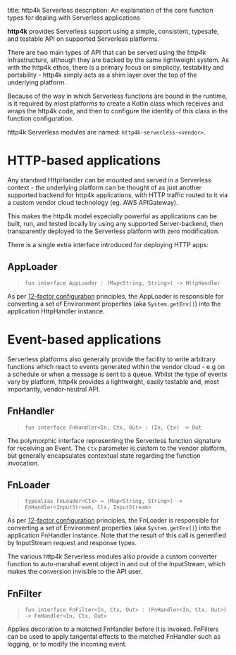 title: http4k Serverless
description: An explanation of the core function types for dealing with Serverless applications

**http4k** provides Serverless support using a simple, consistent, typesafe, and testable API on supported Serverless platforms.

There are two main types of API that can be served using the http4k infrastructure, although they are backed by the same lightweight system. As with the http4k ethos, there is a primary focus on simplicity, testability and portability - http4k simply acts as a shim layer over the top of the underlying platform.

Because of the way in which Serverless functions are bound in the runtime, is it  required by most platforms to create a Kotlin class which receives and wraps the http4k code, and then to configure the identity of this class in the function configuration.

http4k Serverless modules are named: `http4k-serverless-<vendor>`.

# HTTP-based applications
Any standard HttpHandler can be mounted and served in a Serverless context - the underlying platform can be thought of as just another supported backend for http4k applications, with HTTP traffic routed to it via a custom vendor cloud technology (eg. AWS APIGateway).

This makes the http4k model especially powerful as applications can be built, run, and tested locally by using any supported Server-backend, then transparently deployed to the Serverless platform with zero modification. 

There is a single extra interface introduced for deploying HTTP apps:

## AppLoader
> `fun interface AppLoader : (Map<String, String>) -> HttpHandler`

As per [12-factor configuration](https://12factor.net/) principles, the AppLoader is responsible for converting a set of Environment properties (aka `System.getEnv()`) into the application HttpHandler instance.

# Event-based applications
Serverless platforms also generally provide the facility to write arbitrary functions which react to events generated within the vendor cloud - e.g on a schedule or when a message is sent to a queue. Whilst the type of events vary by platform, http4k provides a lightweight, easily testable and, most importantly, vendor-neutral API.

## FnHandler
> `fun interface FnHandler<In, Ctx, Out> : (In, Ctx) -> Out`

The polymorphic interface representing the Serverless function signature for receiving an Event. The `Ctx` parameter is custom to the vendor platform, but generally encapsulates contextual state regarding the function invocation.

## FnLoader
> `typealias FnLoader<Ctx> = (Map<String, String>) -> FnHandler<InputStream, Ctx, InputStream>`

As per [12-factor configuration](https://12factor.net/) principles, the FnLoader is responsible for converting a set of Environment properties (aka `System.getEnv()`) into the application FnHandler instance. Note that the result of this call is generified by InputStream request and response types.

The various http4k Serverless modules also provide a custom converter function to auto-marshall event object in and out of the InputStream, which makes the conversion invisible to the API user.

## FnFilter
> `fun interface FnFilter<In, Ctx, Out> : (FnHandler<In, Ctx, Out>) -> FnHandler<In, Ctx, Out>`

Applies decoration to a matched FnHandler before it is invoked. FnFilters can be used to apply tangental effects to the matched FnHandler such as logging, or to modify the incoming event.
